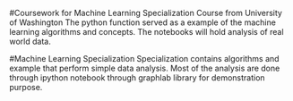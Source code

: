 #Coursework for Machine Learning Specialization
Course from University of Washington
The python function served as a example of the machine learning algorithms and concepts.
The notebooks will hold analysis of real world data.

#Machine Learning Specialization
Specialization contains algorithms and example that perform simple data analysis.
Most of the analysis are done through ipython notebook through graphlab library for demonstration purpose.

